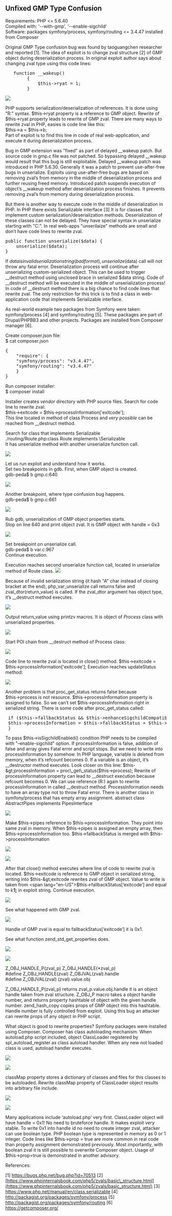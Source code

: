 ## Unfixed GMP Type Confusion

Requirements: PHP &lt;= 5.6.40\
Compiled with: '--with-gmp', '--enable-sigchild'\
Software: packages symfony/process, symfony/routing &lt;= 3.4.47 installed from Composer

Original GMP Type confusion bug was found by taoguangchen researcher and reported \[1\].
The idea of exploit is to change zval structure \[2\] of GMP object during deserialization process.
In original exploit author says about changing zval type using this code lines:
<pre class="western">	function __wakeup()
        {
            $this->ryat = 1;
        }
</pre>


![](./images/GMP_writeup_html_16a661db3f3f03db.png)


PHP supports serialization/deserialization of references. It is done using "R:" syntax. $this→ryat property is a reference to GMP object. Rewrite of $this→ryat property leads to rewrite of GMP zval.
There are many ways to rewrite zval in PHP, easies is code line like this:\
$this→a = $this→b;\
Part of exploit is to find this line in code of real web-application, and execute it during deserialization process.

Bug in GMP extension was "fixed" as part of delayed \_\_wakeup patch. But source code in gmp.c file was not patched. So bypassing delayed \_\_wakeup would result that this bug is still exploitable. Delayed \_\_wakeup patch was introduced in PHP 5.6.30. Generally it was a patch to prevent use-after-free bugs in unserialize. Exploits using use-after-free bugs are based on removing zval’s from memory in the middle of deserialization process and further reusing freed memory. Introduced patch suspends execution of object’s \_\_wakeup method after deserialization process finishes. It prevents removing zval’s from memory during deserialization process.

But there is another way to execute code in the middle of deserialization in PHP. In PHP there exists Serializable interface \[3\] It is for classes that implement custom serialization/deserialization methods. Deserialization of these classes can not be delayed. They have special syntax in unserialize starting with "C:". In real web-apps "unserilaize" methods are small and don’t have code lines to rewrite zval.
<pre class="western">public function unserialize($data) {
	unserialize($data);
}
</pre>
If $data is invalid serialization string (bad format), unserialize($data) call will not throw any fatal error. Deserialization process will continue after unserializing custom-serialized object. This can be used to trigger \_\_destruct method using unclosed brace in serialized $data string. Code of \_\_destruct method will be executed in the middle of unserialization process! In code of \_\_destruct method there is a big chance to find code lines that rewrite zval. The only restriction for this trick is to find a class in web-application code that implements Serializable interface.

As real-world example two packages from Symfony were taken: symfony/process \[4\] and symfony/routing \[5\]. These packages are part of Drupal/PHPBB3 and other projects. Packages are installed from Composer manager \[6\].

Create composer.json file:\
$ cat composer.json
<pre class="western">{
 	"require": {
 	"symfony/process": "v3.4.47",
 	"symfony/routing": "v3.4.47"
 	}
}
</pre>
Run composer installer:\
$ composer install

Installer creates *vendor* directory with PHP source files.
Search for code line to rewrite zval:\
$this-&gt;exitcode = $this→processInformation\['exitcode'\];\
This line located in method of class Process and *very possible* can be reached from \_\_destruct method.

Search for class that implements Serializable\
./routing/Route.php:class Route implements \\Serializable\
It has unserialize method with another unserialize function call.

![](./images/GMP_writeup_html_26f81e12ef36bdd5.png)

Let us run exploit and understand how it works.\
Set two breakpoints in gdb. First, when GMP object is created.\
gdb-peda$ b gmp.c:640

![](./images/GMP_writeup_html_6ad048eec7b2057f.png)

Another breakpoint, where type confusion bug happens.\
gdb-peda$ b gmp.c:661

![](./images/GMP_writeup_html_17c96806df5e2608.png)

Rub gdb, unserialization of GMP object properties starts.\
Stop on line 640 and print object zval. It is GMP object with handle = 0x3

![](./images/GMP_writeup_html_11ead780072e4865.png)

Set breakpoint on unserialize call.\
gdb-peda$ b var.c:967\
Continue execution.

Execution reaches second unserialize function call, located in unserialize method of Route class.
![](./images/GMP_writeup_html_26f81e12ef36bdd5.png)

Because of invalid serialization string (it hash "A" char instead of closing bracket at the end), php\_var\_unserialize call returns <span style="font-style: normal">false</span> and zval\_dtor(return\_value) is called. If the zval\_dtor argument has object type, it’s \_\_destruct method executes.

![](./images/GMP_writeup_html_6df380b4eb83bc24.png)

Output return\_value using printzv macros. It is object of *Process* class with unserialized properties.

![](./images/GMP_writeup_html_fabf90e0e3453489.png)

Start POI chain from \_\_destruct method of Process class:

![](./images/GMP_writeup_html_94d4c6fdecb81873.png)

Code line to rewrite zval is located in close() method.
$this-&gt;exitcode = $this→processInformation\['exitcode'\];
Execution reaches updateStatus method:

![](./images/GMP_writeup_html_a69107d944a8c250.png)

Another problem is that proc\_get\_status returns false because $this→process is not resource.
$this-&gt;processInformation property is assigned to false. So we can’t set $this-&gt;processInformation right in serialized string.
There is some code after proc\_get\_status called:

<pre class="western">
 if ($this-&gt;fallbackStatus &amp;&amp; $this-&gt;enhanceSigchildCompatibility &amp;&amp; $this-&gt;isSigchildEnabled()) {
 $this-&gt;processInformation = $this-&gt;fallbackStatus + $this-&gt;processInformation;
 }
</pre>
To pass $this→isSigchildEnabled() condition PHP needs to be compiled with "–enable-sigchild" option.
If processInformation is false, addition of false and array gives Fatal error and script stops. But we need to write into processInformation by somehow.
In PHP language, variable is deleted from memory, when it’s refcount becomes 0. If a variable is an object, it’s \_\_destructor method executes. Look closer on this line:
$this-&gt;processInformation = proc\_get\_status($this→process);
Rewrite of processInformation property can lead to \_\_destruct execution because refcount becomes 0. We can use reference (R:) again to rewrite processInformation in called \_\_destruct method. ProcessInformation needs to have an array type not to throw Fatal error. There is another class in symfony/process that has empty array assignment.
abstract class AbstractPipes implements PipesInterface

![](./images/GMP_writeup_html_529ef0cbcaa7b33b.png)

Make $this-&gt;pipes reference to $this→processInformation. They point into same zval in memory. When $this→pipes is assigned an empty array, then $this→processInformation too.
$this-&gt;fallbackStatus is merged with $this-&gt;processInformation

![](./images/GMP_writeup_html_471883d5b1b0d88c.png)

![](./images/GMP_writeup_html_9c8f95ee7c5531a6.png)

After that close() method executes where line of code to rewrite zval is located.
$this-&gt;exitcode is reference to GMP object in serialized string, writing into $this-&gt;exitcode rewrites zval of GMP object. Value to write is taken from <span lang="en-US">$this→fallbackStatus\[‘exitcode’\] and equal to **i:1;** in exploit string.</span>
Continue execution.

![](./images/GMP_writeup_html_17c96806df5e2608.png)

See what happened with GMP zval.

![](./images/GMP_writeup_html_7c406d47c6f2d96b.png)

Handle of GMP zval is equal to <span lang="en-US">fallbackStatus\[‘exitcode’\] it is 0x1.</span>

See what function zend\_std\_get\_properties does.

![](./images/GMP_writeup_html_f54de01b309fe5a5.png)

![](./images/GMP_writeup_html_80d83e6e1df5d569.png)

Z\_OBJ\_HANDLE\_P(zval\_p) Z\_OBJ\_HANDLE(\*zval\_p) \
\#define Z\_OBJ\_HANDLE(zval) Z\_OBJVAL(zval).handle \
\#define Z\_OBJVAL(zval) (zval).value.obj

Z\_OBJ\_HANDLE\_P(zval\_p) returns zval\_p.value.obj.handle it is an object handle taken from zval structure. Z\_OBJ\_P macro takes a object handle number, and returns property hashtable of object with the given handle number. zend\_hash\_copy copies props of GMP object into this hashtable.
Handle number is fully controlled from exploit. Using this bug an attacker can rewrite props of any object in PHP script.

What object is good to rewrite properties? Symfony packages were installed using Composer. Composer has class autoloading mechanism. When autoload.php script included, object ClassLoader registered by spl\_autoload\_register as class autoload handler. When any new not loaded class is used, autoload handler executes.

![](./images/GMP_writeup_html_d92984e98dfe024d.png)

![](./images/GMP_writeup_html_281ab55b79068f04.png)

classMap property stores a dictionary of classes and files for this classes to be autoloaded. Rewrite classMap property of ClassLoader object results into arbitrary file include.

![](./images/GMP_writeup_html_8e704d1feaf5f69b.png)

![](./images/GMP_writeup_html_d9a1ad86819365cd.png)

Many applications include ‘autoload.php’ very first. ClassLoader object will have handle = 0x1! 
No need to bruteforce handle. It makes exploit very stable.
To write 0x1 into handle id no need to create integer zval, attacker can use boolean type. PHP boolean type is represented in memory as 0 or 1 integer. Code lines like $this→prop = true are more common in real code than property assignment demonstrated previously. <span lang="en-US">Most importantly, with boolean zval it is still possible to overwrite Composer object. Usage of $this→prop=true is demonstrated in another advisory.</span>

References:

\[1\] <font color="#000080"><span lang="zxx"><u><https://bugs.php.net/bug.php?id=70513></u></span></font>
\[2\] <font color="#000080"><span lang="zxx"><u>[https://www.phpinternalsbook.com/php5/zvals/basic\_structure.html](https://www.phpinternalsbook.com/php5/zvals/basic_structure.html)</u></span></font>
\[3\] <font color="#000080"><span lang="zxx"><u><https://www.php.net/manual/en/class.serializable></u></span></font>
\[4\] <font color="#000080"><span lang="zxx"><u><http://packagist.org/packages/symfony/process></u></span></font>
\[5\] <font color="#000080"><span lang="zxx"><u><http://packagist.org/packages/symfony/routing></u></span></font>
\[6\] <font color="#000080"><span lang="zxx"><u><https://getcomposer.org/></u></span></font>